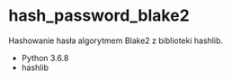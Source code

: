 # hash_password_blake2 
Hashowanie hasła algorytmem Blake2 z biblioteki hashlib.
- Python 3.6.8
- hashlib
